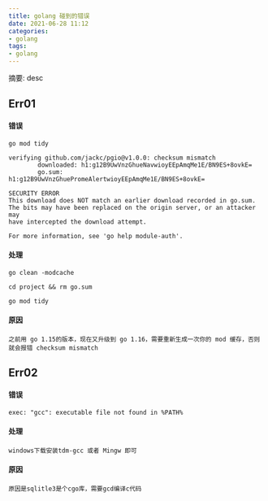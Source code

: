 ```yaml
---
title: golang 碰到的错误
date: 2021-06-28 11:12
categories:
- golang
tags:
- golang
---
```

	
	
摘要: desc
<!-- more -->


## Err01
#### 错误
```
go mod tidy

verifying github.com/jackc/pgio@v1.0.0: checksum mismatch
        downloaded: h1:g12B9UwVnzGhueNavwioyEEpAmqMe1E/BN9ES+8ovkE=
        go.sum:     h1:g12B9UwVnzGhuePromeAlertwioyEEpAmqMe1E/BN9ES+8ovkE=

SECURITY ERROR
This download does NOT match an earlier download recorded in go.sum.
The bits may have been replaced on the origin server, or an attacker may
have intercepted the download attempt.

For more information, see 'go help module-auth'.

```

#### 处理
```
go clean -modcache

cd project && rm go.sum

go mod tidy
````

#### 原因
```
之前用 go 1.15的版本，现在又升级到 go 1.16，需要重新生成一次你的 mod 缓存，否则就会报错 checksum mismatch
```


## Err02

#### 错误
```
exec: "gcc": executable file not found in %PATH%
```

#### 处理
```
windows下载安装tdm-gcc 或者 Mingw 即可
```

#### 原因
```
原因是sqlitle3是个cgo库，需要gcd编译c代码
```
